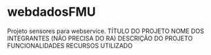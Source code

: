 # webdadosFMU
 Projeto sensores para webservice.
 TÍTULO DO PROJETO
 NOME DOS INTEGRANTES (NÃO PRECISA DO RA)
 DESCRIÇÃO DO PROJETO
 FUNCIONALIDADES
 RECURSOS UTILIZADO